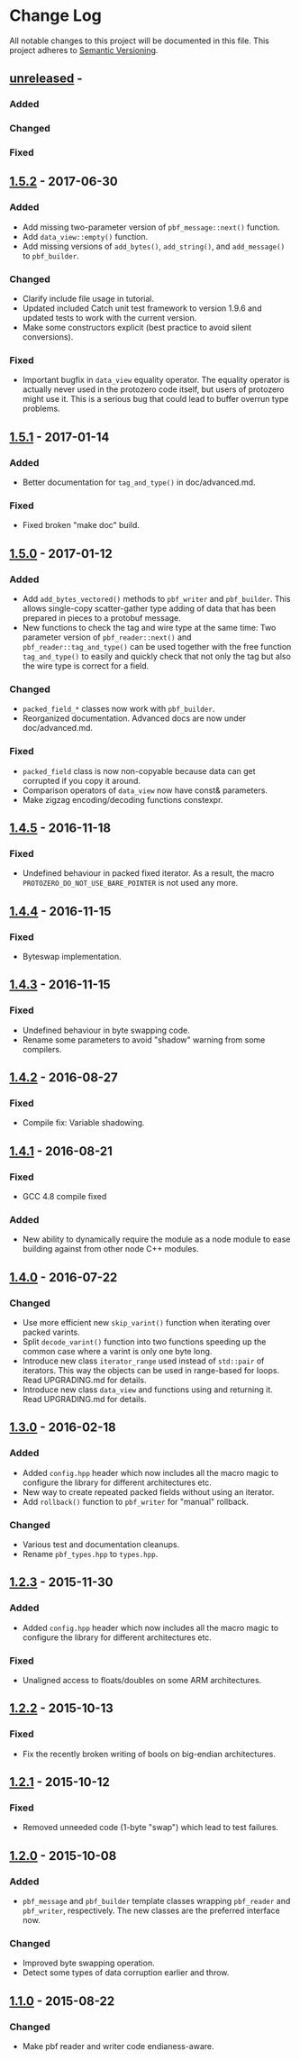 
# Change Log

All notable changes to this project will be documented in this file.
This project adheres to [Semantic Versioning](http://semver.org/).

## [unreleased] -

### Added

### Changed

### Fixed


## [1.5.2] - 2017-06-30

### Added

- Add missing two-parameter version of `pbf_message::next()` function.
- Add `data_view::empty()` function.
- Add missing versions of `add_bytes()`, `add_string()`, and `add_message()`
  to `pbf_builder`.

### Changed

- Clarify include file usage in tutorial.
- Updated included Catch unit test framework to version 1.9.6 and updated
  tests to work with the current version.
- Make some constructors explicit (best practice to avoid silent conversions).

### Fixed

- Important bugfix in `data_view` equality operator. The equality operator is
  actually never used in the protozero code itself, but users of protozero
  might use it. This is a serious bug that could lead to buffer overrun type
  problems.


## [1.5.1] - 2017-01-14

### Added

- Better documentation for `tag_and_type()` in doc/advanced.md.

### Fixed

- Fixed broken "make doc" build.


## [1.5.0] - 2017-01-12

### Added

- Add `add_bytes_vectored()` methods to `pbf_writer` and `pbf_builder`. This
  allows single-copy scatter-gather type adding of data that has been prepared
  in pieces to a protobuf message.
- New functions to check the tag and wire type at the same time: Two parameter
  version of `pbf_reader::next()` and `pbf_reader::tag_and_type()` can be used
  together with the free function `tag_and_type()` to easily and quickly check
  that not only the tag but also the wire type is correct for a field.

### Changed

- `packed_field_*` classes now work with `pbf_builder`.
- Reorganized documentation. Advanced docs are now under doc/advanced.md.

### Fixed

- `packed_field` class is now non-copyable because data can get corrupted if
  you copy it around.
- Comparison operators of `data_view` now have const& parameters.
- Make zigzag encoding/decoding functions constexpr.


## [1.4.5] - 2016-11-18

### Fixed

- Undefined behaviour in packed fixed iterator. As a result, the macro
  `PROTOZERO_DO_NOT_USE_BARE_POINTER` is not used any more.


## [1.4.4] - 2016-11-15

### Fixed

- Byteswap implementation.


## [1.4.3] - 2016-11-15

### Fixed

- Undefined behaviour in byte swapping code.
- Rename some parameters to avoid "shadow" warning from some compilers.


## [1.4.2] - 2016-08-27

### Fixed

- Compile fix: Variable shadowing.


## [1.4.1] - 2016-08-21

### Fixed

- GCC 4.8 compile fixed

### Added

- New ability to dynamically require the module as a node module to ease
  building against from other node C++ modules.

## [1.4.0] - 2016-07-22

### Changed

- Use more efficient new `skip_varint()` function when iterating over
  packed varints.
- Split `decode_varint()` function into two functions speeding up the
  common case where a varint is only one byte long.
- Introduce new class `iterator_range` used instead of `std::pair` of
  iterators. This way the objects can be used in range-based for loops.
  Read UPGRADING.md for details.
- Introduce new class `data_view` and functions using and returning it.
  Read UPGRADING.md for details.


## [1.3.0] - 2016-02-18

### Added

- Added `config.hpp` header which now includes all the macro magic to
  configure the library for different architectures etc.
- New way to create repeated packed fields without using an iterator.
- Add `rollback()` function to `pbf_writer` for "manual" rollback.

### Changed

- Various test and documentation cleanups.
- Rename `pbf_types.hpp` to `types.hpp`.


## [1.2.3] - 2015-11-30

### Added

- Added `config.hpp` header which now includes all the macro magic to
  configure the library for different architectures etc.

### Fixed

- Unaligned access to floats/doubles on some ARM architectures.


## [1.2.2] - 2015-10-13

### Fixed

- Fix the recently broken writing of bools on big-endian architectures.


## [1.2.1] - 2015-10-12

### Fixed

- Removed unneeded code (1-byte "swap") which lead to test failures.


## [1.2.0] - 2015-10-08

### Added

- `pbf_message` and `pbf_builder` template classes wrapping `pbf_reader`
  and `pbf_writer`, respectively. The new classes are the preferred
  interface now.

### Changed

- Improved byte swapping operation.
- Detect some types of data corruption earlier and throw.


## [1.1.0] - 2015-08-22

### Changed

- Make pbf reader and writer code endianess-aware.


[unreleased]: https://github.com/osmcode/libosmium/compare/v1.5.2...HEAD
[1.5.2]: https://github.com/osmcode/libosmium/compare/v1.5.1...v1.5.2
[1.5.1]: https://github.com/osmcode/libosmium/compare/v1.5.0...v1.5.1
[1.5.0]: https://github.com/osmcode/libosmium/compare/v1.4.5...v1.5.0
[1.4.5]: https://github.com/osmcode/libosmium/compare/v1.4.4...v1.4.5
[1.4.4]: https://github.com/osmcode/libosmium/compare/v1.4.3...v1.4.4
[1.4.3]: https://github.com/osmcode/libosmium/compare/v1.4.2...v1.4.3
[1.4.2]: https://github.com/osmcode/libosmium/compare/v1.4.1...v1.4.2
[1.4.1]: https://github.com/osmcode/libosmium/compare/v1.4.0...v1.4.1
[1.4.0]: https://github.com/osmcode/libosmium/compare/v1.3.0...v1.4.0
[1.3.0]: https://github.com/osmcode/libosmium/compare/v1.2.3...v1.3.0
[1.2.3]: https://github.com/osmcode/libosmium/compare/v1.2.2...v1.2.3
[1.2.2]: https://github.com/osmcode/libosmium/compare/v1.2.1...v1.2.2
[1.2.1]: https://github.com/osmcode/libosmium/compare/v1.2.0...v1.2.1
[1.2.0]: https://github.com/osmcode/libosmium/compare/v1.1.0...v1.2.0
[1.1.0]: https://github.com/osmcode/libosmium/compare/v1.0.0...v1.1.0

